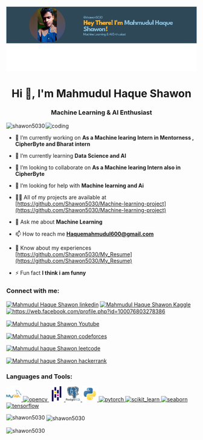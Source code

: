 ![logo](https://github.com/Shawon5030/Shawon5030/blob/main/image.png)
<h1 align="center">Hi 👋, I'm Mahmudul Haque Shawon</h1>
<h3 align="center">Machine Learning & AI Enthusiast</h3>

<img align="right" alt="coding" width="400" src="https://user-images.githubusercontent.com/55389276/140866485-8fb1c876-9a8f-4d6a-98dc-08c4981eaf70.gif">

<p align="left"> <img src="https://komarev.com/ghpvc/?username=shawon5030&label=Profile%20views&color=0e75b6&style=flat" alt="shawon5030" /> </p>

- 🔭 I’m currently working on **As a Machine learing Intern in Mentorness , CipherByte and Bharat intern**

- 🌱 I’m currently learning **Data Science and AI**

- 👯 I’m looking to collaborate on **As a Machine learing Intern also in CipherByte**

- 🤝 I’m looking for help with **Machine learning and Ai**

- 👨‍💻 All of my projects are available at [https://github.com/Shawon5030/Machine-learning-project](https://github.com/Shawon5030/Machine-learning-project)

- 💬 Ask me about **Machine Learning**

- 📫 How to reach me **Haquemahmudul600@gmail.com**

- 📄 Know about my experiences [https://github.com/Shawon5030/My_Resume](https://github.com/Shawon5030/My_Resume)

- ⚡ Fun fact **I think i am funny**

<h3 align="left">Connect with me:</h3>
<p align="left">
<a href="https://linkedin.com/in/mahmudulhaque600" target="blank"><img align="center" src="https://raw.githubusercontent.com/rahuldkjain/github-profile-readme-generator/master/src/images/icons/Social/linked-in-alt.svg" alt="Mahmudul Haque Shawon linkedin" height="30" width="40" /></a>
<a href="https://kaggle.com/mahmudulhaqueshawon" target="blank"><img align="center" src="https://raw.githubusercontent.com/rahuldkjain/github-profile-readme-generator/master/src/images/icons/Social/kaggle.svg" alt="Mahmudul Haque Shawon Kaggle" height="30" width="40" /></a>
<a href="https://fb.com/https://www.facebook.com/mahmudul.haque.shaw.n/" target="blank"><img align="center" src="https://raw.githubusercontent.com/rahuldkjain/github-profile-readme-generator/master/src/images/icons/Social/facebook.svg" alt="https://web.facebook.com/profile.php?id=100076803278386" height="30" width="40" /></a>
</p>
<a href="https://www.youtube.com/@Mahmudul_haque_Shawon" target="blank"><img align="center" src="https://raw.githubusercontent.com/rahuldkjain/github-profile-readme-generator/master/src/images/icons/Social/youtube.svg" alt="Mahmudul haque Shawon Youtube" height="30" width="40" /></a>
</p>
<a href="https://codeforces.com/profile/PythonicShawon" target="blank"><img align="center" src="https://raw.githubusercontent.com/rahuldkjain/github-profile-readme-generator/master/src/images/icons/Social/codeforces.svg" alt="Mahmudul haque Shawon codeforces" height="30" width="40" /></a>
</p>
<a href="https://leetcode.com/u/haquemahmudul600/" target="blank"><img align="center" src="https://raw.githubusercontent.com/rahuldkjain/github-profile-readme-generator/master/src/images/icons/Social/leetcode.svg" alt="Mahmudul haque Shawon leetcode" height="30" width="40" /></a>
</p>
<a href="https://www.hackerrank.com/profile/haquemahmudul600" target="blank"><img align="center" src="https://raw.githubusercontent.com/rahuldkjain/github-profile-readme-generator/master/src/images/icons/Social/hackerrank.svg" alt="Mahmudul haque Shawon hackerrank" height="30" width="40" /></a>
</p>

<h3 align="left">Languages and Tools:</h3>
<p align="left"> <a href="https://www.mysql.com/" target="_blank" rel="noreferrer"> <img src="https://raw.githubusercontent.com/devicons/devicon/master/icons/mysql/mysql-original-wordmark.svg" alt="mysql" width="40" height="40"/> </a> <a href="https://opencv.org/" target="_blank" rel="noreferrer"> <img src="https://www.vectorlogo.zone/logos/opencv/opencv-icon.svg" alt="opencv" width="40" height="40"/> </a> <a href="https://pandas.pydata.org/" target="_blank" rel="noreferrer"> <img src="https://raw.githubusercontent.com/devicons/devicon/2ae2a900d2f041da66e950e4d48052658d850630/icons/pandas/pandas-original.svg" alt="pandas" width="40" height="40"/> </a> <a href="https://www.postgresql.org" target="_blank" rel="noreferrer"> <img src="https://raw.githubusercontent.com/devicons/devicon/master/icons/postgresql/postgresql-original-wordmark.svg" alt="postgresql" width="40" height="40"/> </a> <a href="https://www.python.org" target="_blank" rel="noreferrer"> <img src="https://raw.githubusercontent.com/devicons/devicon/master/icons/python/python-original.svg" alt="python" width="40" height="40"/> </a> <a href="https://pytorch.org/" target="_blank" rel="noreferrer"> <img src="https://www.vectorlogo.zone/logos/pytorch/pytorch-icon.svg" alt="pytorch" width="40" height="40"/> </a> <a href="https://scikit-learn.org/" target="_blank" rel="noreferrer"> <img src="https://upload.wikimedia.org/wikipedia/commons/0/05/Scikit_learn_logo_small.svg" alt="scikit_learn" width="40" height="40"/> </a> <a href="https://seaborn.pydata.org/" target="_blank" rel="noreferrer"> <img src="https://seaborn.pydata.org/_images/logo-mark-lightbg.svg" alt="seaborn" width="40" height="40"/> </a> <a href="https://www.tensorflow.org" target="_blank" rel="noreferrer"> <img src="https://www.vectorlogo.zone/logos/tensorflow/tensorflow-icon.svg" alt="tensorflow" width="40" height="40"/> </a> </p>

<p><img align="left" src="https://github-readme-stats.vercel.app/api/top-langs?username=shawon5030&show_icons=true&locale=en&layout=compact" alt="shawon5030" /></p>

<p>&nbsp;<img align="center" src="https://github-readme-stats.vercel.app/api?username=shawon5030&show_icons=true&locale=en" alt="shawon5030" /></p>

<p><img align="center" src="https://github-readme-streak-stats.herokuapp.com/?user=shawon5030&" alt="shawon5030" /></p>

